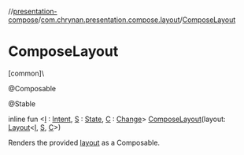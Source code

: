 //[presentation-compose](../../index.md)/[com.chrynan.presentation.compose.layout](index.md)/[ComposeLayout](-compose-layout.md)

# ComposeLayout

[common]\

@Composable

@Stable

inline fun &lt;[I](-compose-layout.md) : [Intent](../../../presentation-core/presentation-core/com.chrynan.presentation/-intent/index.md), [S](-compose-layout.md) : [State](../../../presentation-core/presentation-core/com.chrynan.presentation/-state/index.md), [C](-compose-layout.md) : [Change](../../../presentation-core/presentation-core/com.chrynan.presentation/-change/index.md)&gt; [ComposeLayout](-compose-layout.md)(layout: [Layout](-layout/index.md)&lt;[I](-compose-layout.md), [S](-compose-layout.md), [C](-compose-layout.md)&gt;)

Renders the provided [layout](-compose-layout.md) as a Composable.
